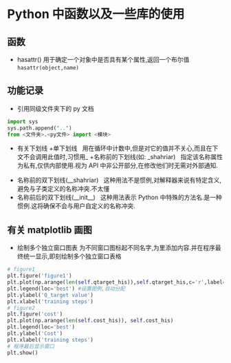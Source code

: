 # Python 中函数以及一些库的使用
## 函数 
* hasattr()
用于确定一个对象中是否具有某个属性,返回一个布尔值  
`hasattr(object,name)`

## 功能记录
* 引用同级文件夹下的 py 文档
```python
import sys 
sys.path.append("..")
from <文件夹>.<py文件> import <模块>
```
* 有关下划线
 +单下划线  
用在循环中计数中,但是对它的值并不关心,而且在下文不会调用此值时,习惯用\_
 +名称前的下划线(如: \_shahriar)  
指定该名称属性为私有,仅供内部使用.视为 API 中非公开部分,在修改他们时无需对外部通知.  
 + 名称前的双下划线(\_\_shahriar)  
这种用法不是惯例,对解释器来说有特定含义,避免与子类定义的名称冲突.不太懂
 + 名称前后的双下划线(\_\_init\_\_)  
这种用法表示 Python 中特殊的方法名.是一种惯例.这将确保不会与用户自定义的名称冲突.

## 有关 matplotlib 画图
* 绘制多个独立窗口图表
为不同窗口图标起不同名字,为里添加内容.并在程序最终统一显示,即刻绘制多个独立窗口表格
```python
# figure1
plt.figure('figure1')
plt.plot(np.arange(len(self.qtarget_his)),self.qtarget_his,c='r',label='DQN Q eval')
plt.legend(loc='best') #设置图例,自动分配
plt.ylabel('Q_target value')
plt.xlabel('training steps')
# figure2
plt.figure('cost')
plt.plot(np.arange(len(self.cost_his)), self.cost_his)
plt.legend(loc='best')
plt.ylabel('Cost')
plt.xlabel('training steps')
# 程序最后显示窗口
plt.show()

